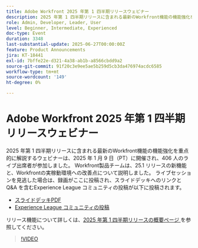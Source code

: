 ```yaml
---
title: Adobe Workfront 2025 年第 1 四半期リリースウェビナー
description: 2025 年第 1 四半期リリースに含まれる最新のWorkfront機能の機能強化を重点的に解説するウェビナーは、2025 年 1 月 9 日（PT）に開催され、406 人のライブ出席者が参加しました。 Workfront製品チームは、25.1 リリースの新機能と、Workfrontの実稼動環境への改善点について説明しました。
role: Admin, Developer, Leader, User
level: Beginner, Intermediate, Experienced
doc-type: Event
duration: 3348
last-substantial-update: 2025-06-27T00:00:00Z
feature: Product Announcements
jira: KT-18441
exl-id: 7bffe22e-d321-4a38-ab1b-a8566cbdd9a2
source-git-commit: 91f20c3e9ee5ae5b259d5cb3da476974acdc6585
workflow-type: tm+mt
source-wordcount: '149'
ht-degree: 0%

---
```


# Adobe Workfront 2025 年第 1 四半期リリースウェビナー

2025 年第 1 四半期リリースに含まれる最新のWorkfront機能の機能強化を重点的に解説するウェビナーは、2025 年 1 月 9 日（PT）に開催され、406 人のライブ出席者が参加しました。 Workfront製品チームは、25.1 リリースの新機能と、Workfrontの実稼動環境への改善点について説明しました。 ライブセッションを見逃した場合は、録画がここに投稿され、スライドデッキへのリンクと Q&amp;A を含むExperience League コミュニティの投稿が以下に投稿されます。

* [ スライドデッキPDF](https://cdn.experience.workfront.com/Training/Guides/Customer+Success+at+Scale/010925+-+25.1+First+Quarter+2025+Release+Webinar.pdf)
* [Experience League コミュニティの投稿 ](https://experienceleaguecommunities.adobe.com/t5/workfront-discussions/event-follow-up-adobe-workfront-first-quarter-2025-release/td-p/729761?profile.language=ja)

リリース機能について詳しくは、[2025 年第 1 四半期リリースの概要ページ ](https://experienceleague.adobe.com/ja/docs/workfront/using/product-announcements/product-releases/release-25-q1/25-q1-release-overview#report-and-dashboard-enhancements) を参照してください。

>[!VIDEO](https://video.tv.adobe.com/v/3464380/?learn=on&enablevpops)
